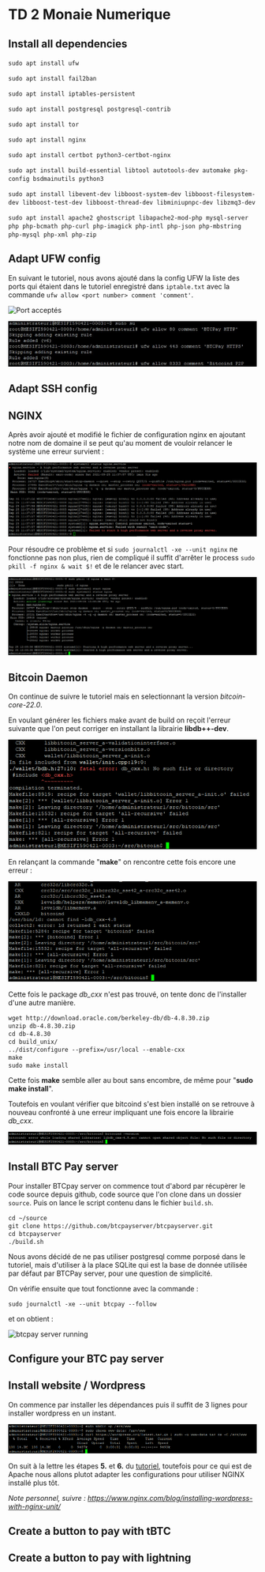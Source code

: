 # TD 2 Monaie Numerique

## Install all dependencies

``sudo apt install ufw``

``sudo apt install fail2ban``

``sudo apt install iptables-persistent``

``sudo apt install postgresql postgresql-contrib``

``sudo apt install tor``

``sudo apt install nginx``

``sudo apt install certbot python3-certbot-nginx``

``sudo apt install build-essential libtool autotools-dev automake pkg-config bsdmainutils python3``

``sudo apt install libevent-dev libboost-system-dev libboost-filesystem-dev libboost-test-dev libboost-thread-dev libminiupnpc-dev libzmq3-dev``

``sudo apt install apache2 ghostscript libapache2-mod-php mysql-server php php-bcmath php-curl php-imagick php-intl php-json php-mbstring php-mysql php-xml php-zip``

## Adapt UFW config

En suivant le tutoriel, nous avons ajouté dans la config UFW la liste des ports qui étaient dans le tutoriel enregistré dans `iptable.txt` avec la commande ``ufw allow <port number> comment 'comment'``.

![Port acceptés](https://user-images.githubusercontent.com/62909821/134677342-30257d34-ed56-47ed-a219-44fc43581bb3.PNG)

![UFW add ports](Readme_images/security_port.jpg)

## Adapt SSH config

## NGINX

Après avoir ajouté et modifié le fichier de configuration nginx en ajoutant notre nom de domaine il se peut qu'au moment de vouloir relancer le système une erreur survient :

![Fail status NGINX](Readme_images/fail_systemctl_status_nginx.PNG)

Pour résoudre ce problème et si ``sudo journalctl -xe --unit nginx`` ne fonctionne pas non plus, rien de compliqué il suffit d'arrêter le process ``sudo pkill -f nginx & wait $!`` et de le relancer avec start.

![Success status NGINX](Readme_images/success_systemctl_status_nginx.PNG)

## Bitcoin Daemon

On continue de suivre le tutoriel mais en selectionnant la version *bitcoin-core-22.0*.

En voulant générer les fichiers make avant de build on reçoit l'erreur suivante que l'on peut corriger en installant la librairie **libdb++-dev**.

![Make fatal error](Readme_images/make_fatal_error.png)

En relançant la commande "**make**" on rencontre cette fois encore une erreur :

![Make cannot find ldb_cxx](Readme_images/make_error_2.png)

Cette fois le package *db_cxx* n'est pas trouvé, on tente donc de l'installer d'une autre manière.

```shell
wget http://download.oracle.com/berkeley-db/db-4.8.30.zip
unzip db-4.8.30.zip
cd db-4.8.30
cd build_unix/
../dist/configure --prefix=/usr/local --enable-cxx
make
sudo make install
```

Cette fois **make** semble aller au bout sans encombre, de même pour "**sudo make install**".

Toutefois en voulant vérifier que bitcoind s'est bien installé on se retrouve à nouveau confronté à une erreur impliquant une fois encore la librairie *db_cxx*.

![Bitcoind db_cxx error](Readme_images/bitcoind_version_error.PNG)

## Install BTC Pay server

Pour installer BTCpay server on commence tout d'abord par récupèrer le code source depuis github, code source que l'on clone dans un dossier `source`.
Puis on lance le script contenu dans le fichier `build.sh`.

```shell
cd ~/source
git clone https://github.com/btcpayserver/btcpayserver.git
cd btcpayserver
./build.sh
```

Nous avons décidé de ne pas utiliser postgresql comme porposé dans le tutoriel, mais d'utiliser à la place SQLite qui est la base de donnée utilisée par défaut par BTCPay server, pour une question de simplicité.

On vérifie ensuite que tout fonctionne avec la commande :

```shell
sudo journalctl -xe --unit btcpay --follow
```

et on obtient :

![btcpay server running](https://user-images.githubusercontent.com/62909821/135145302-3823d0df-80bb-4ec4-ad2d-2deb64e25310.PNG)


## Configure your BTC pay server

## Install website / Wordpress

On commence par installer les dépendances puis il suffit de 3 lignes pour installer wordpress en un instant.

![Wordpress installation](Readme_images/install_wordpress.PNG)

On suit à la lettre les étapes **5.** et **6.** du [tutoriel](https://ubuntu.com/tutorials/install-and-configure-wordpress#1-overview), toutefois pour ce qui est de Apache nous allons plutot adapter les configurations pour utiliser NGINX installé plus tôt.

*Note personnel, suivre : https://www.nginx.com/blog/installing-wordpress-with-nginx-unit/*

## Create a button to pay with tBTC

## Create a button to pay with lightning

